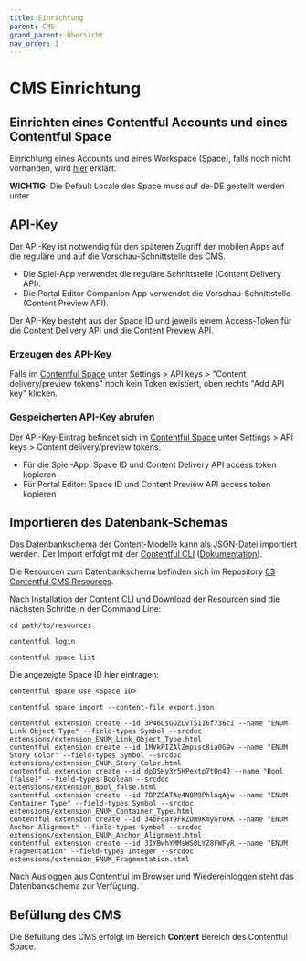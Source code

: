```yaml
---
title: Einrichtung
parent: CMS
grand_parent: Übersicht
nav_order: 1
---
```


# CMS Einrichtung

## Einrichten eines Contentful Accounts und eines Contentful Space

Einrichtung eines Accounts und eines Workspace (Space), falls noch nicht vorhanden, wird [hier](https://www.contentful.com/help/contentful-101/#step-1-get-an-account) erklärt.

__WICHTIG__: Die Default Locale des Space muss auf de-DE gestellt werden unter

## API-Key

Der API-Key ist notwendig für den späteren Zugriff der mobilen Apps auf die reguläre und auf die Vorschau-Schnittstelle des CMS.

- Die Spiel-App verwendet die reguläre Schnittstelle (Content Delivery API).
- Die Portal Editor Companion App verwendet die Vorschau-Schnittstelle (Content Preview API).

Der API-Key besteht aus der Space ID und jeweils einem Access-Token für die Content Delivery API und die Content Preview API.

### Erzeugen des API-Key

Falls im [Contentful Space](https://app.contentful.com) unter Settings > API keys > "Content delivery/preview tokens" noch kein Token existiert, oben rechts "Add API key" klicken.

### Gespeicherten API-Key abrufen

Der API-Key-Eintrag befindet sich im [Contentful Space](https://app.contentful.com) unter Settings > API keys > Content delivery/preview tokens.

- Für die Spiel-App: Space ID und Content Delivery API access token kopieren
- Für Portal Editor: Space ID und Content Preview API access token kopieren

## Importieren des Datenbank-Schemas

Das Datenbankschema der Content-Modelle kann als JSON-Datei importiert werden. Der Import erfolgt mit der [Contentful CLI](https://github.com/contentful/contentful-cli) ([Dokumentation](https://www.contentful.com/developers/docs/tutorials/cli/import-and-export/)).

Die Resourcen zum Datenbankschema befinden sich im Repository [03 Contentful CMS Resources](https://github.com/museum4punkt0/Object-by-Object/tree/master/03%20Contentful%20CMS%20Resources).

Nach Installation der Content CLI und Download der Resourcen sind die nächsten Schritte in der Command Line:

```
cd path/to/resources
```

```
contentful login
```

```
contentful space list
```

Die angezeigte Space ID hier eintragen:

```
contentful space use <Space ID>
```

```
contentful space import --content-file export.json
```

```
contentful extension create --id 3P46UsGOZLvTS1I6f736cI --name "ENUM Link Object Type" --field-types Symbol --srcdoc extensions/extension_ENUM_Link_Object_Type.html
contentful extension create --id 1MVkPIZAlZmpisc8ia0G9v --name "ENUM Story Color" --field-types Symbol --srcdoc extensions/extension_ENUM_Story_Color.html
contentful extension create --id dpD5Hy3r5HPextp7tOn4J --name "Bool (false)" --field-types Boolean --srcdoc extensions/extension_Bool_false.html
contentful extension create --id 7BPZSATAe4N8M9PhluqAjw --name "ENUM Container Type" --field-types Symbol --srcdoc extensions/extension_ENUM_Container_Type.html
contentful extension create --id 34bFqaY9FkZDm9KmyGr0XK --name "ENUM Anchor Alignment" --field-types Symbol --srcdoc extensions/extension_ENUM_Anchor_Alignment.html
contentful extension create --id 3IYBwhYMMsWS0LYZ8FWFyR --name "ENUM Fragmentation" --field-types Integer --srcdoc extensions/extension_ENUM_Fragmentation.html
```

Nach Ausloggen aus Contentful im Browser und Wiedereinloggen steht das Datenbankschema zur Verfügung.


## Befüllung des CMS

Die Befüllung des CMS erfolgt im Bereich __Content__ Bereich des Contentful Space.
